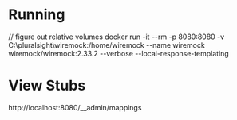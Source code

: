 # Running

// figure out relative volumes
docker run -it --rm -p 8080:8080 -v C:\pluralsight\wiremock:/home/wiremock --name wiremock wiremock/wiremock:2.33.2 --verbose --local-response-templating

# View Stubs
http://localhost:8080/__admin/mappings
